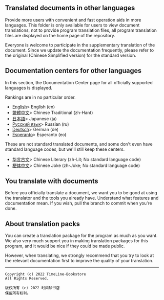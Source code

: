 ## Translated documents in other languages
Provide more users with convenient and fast operation aids in more languages. This folder is only available for users to view document translations, not to provide program translation files, all program translation files are displayed on the home page of the repository.

Everyone is welcome to participate in the supplementary translation of the document. Since we update the documentation frequently, please refer to the original (Chinese Simplified version) for the standard version.

## Documentation centers for other languages
In this section, the Documentation Center page for all officially supported languages is displayed.

Rankings are in no particular order.
* [English](https://github.com/TimeLine-Bookstore/Py-crawler/tree/master/Doc-in-other-languages/en)> English (en)
* [繁體中文](https://github.com/TimeLine-Bookstore/Py-crawler/tree/master/Doc-in-other-languages/zh-Hant)> Chinese Traditional (zh-Hant)
* [日本語](https://github.com/TimeLine-Bookstore/Py-crawler/tree/master/Doc-in-other-languages/ja)> Japanese (ja)
* [Русский язык](https://github.com/TimeLine-Bookstore/Py-crawler/tree/master/Doc-in-other-languages/ru)> Russian (ru)
* [Deutsch](https://github.com/TimeLine-Bookstore/Py-crawler/tree/master/Doc-in-other-languages/de)> German (de)
* [Esperanto](https://github.com/TimeLine-Bookstore/Py-crawler/tree/master/Doc-in-other-languages/es)> Esperanto (eo)

These are not standard translated documents, and some don't even have standard language codes, but we'll still keep these centers.
* [华言古文](https://github.com/TimeLine-Bookstore/Py-crawler/tree/master/Doc-in-other-languages/zh-Lit)> Chinese Literary (zh-Lit; No standard language code)
* [梗体中文](https://github.com/TimeLine-Bookstore/Py-crawler/tree/master/Doc-in-other-languages/zh-Joke)> Chinese Joke (zh-Joke; No standard language code)

## You translate with documents
Before you officially translate a document, we want you to be good at using the translator and the tools you already have. Understand what features and documentation mean. If you wish, pull the branch to commit when you're done.

## About translation packs
You can create a translation package for the program as much as you want. We also very much support you in making translation packages for this program, and it would be nice if they could be made public.

However, when translating, we strongly recommend that you try to look at the relevant documentation first to improve the quality of your translation.

----------
```
Copyright (c) 2022 TimeLine-Bookstore
All Rights Reserved.

版权所有 (c) 2022 时间轴书店
保留所有权利。
```
